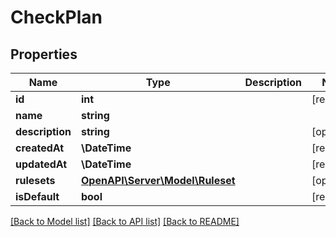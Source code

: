 # CheckPlan

## Properties
Name | Type | Description | Notes
------------ | ------------- | ------------- | -------------
**id** | **int** |  | [readonly] 
**name** | **string** |  | 
**description** | **string** |  | [optional] 
**createdAt** | **\DateTime** |  | [readonly] 
**updatedAt** | **\DateTime** |  | [readonly] 
**rulesets** | [**OpenAPI\Server\Model\Ruleset**](Ruleset.md) |  | [optional] 
**isDefault** | **bool** |  | [readonly] 

[[Back to Model list]](../README.md#documentation-for-models) [[Back to API list]](../README.md#documentation-for-api-endpoints) [[Back to README]](../README.md)


